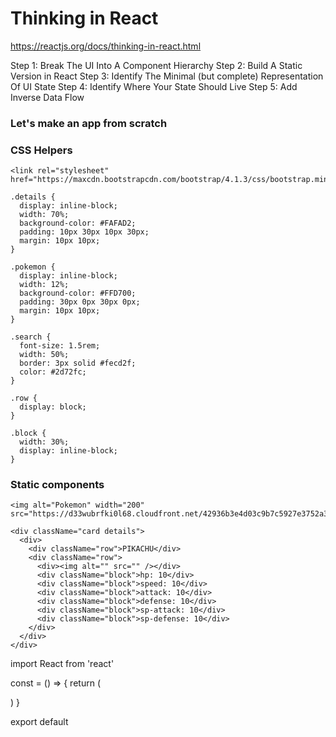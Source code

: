 # Thinking in React

https://reactjs.org/docs/thinking-in-react.html

Step 1: Break The UI Into A Component Hierarchy
Step 2: Build A Static Version in React
Step 3: Identify The Minimal (but complete) Representation Of UI State
Step 4: Identify Where Your State Should Live
Step 5: Add Inverse Data Flow

### Let's make an app from scratch



### CSS Helpers
```
<link rel="stylesheet" href="https://maxcdn.bootstrapcdn.com/bootstrap/4.1.3/css/bootstrap.min.css">
```

```
.details {
  display: inline-block;
  width: 70%;
  background-color: #FAFAD2;
  padding: 10px 30px 10px 30px;
  margin: 10px 10px;
}

.pokemon {
  display: inline-block;
  width: 12%;
  background-color: #FFD700;
  padding: 30px 0px 30px 0px;
  margin: 10px 10px;
}

.search {
  font-size: 1.5rem;
  width: 50%;
  border: 3px solid #fecd2f;
  color: #2d72fc;
}

.row {
  display: block;
}

.block {
  width: 30%;
  display: inline-block;
}
```

### Static components
```
<img alt="Pokemon" width="200" src="https://d33wubrfki0l68.cloudfront.net/42936b3e4d03c9b7c5927e3752a36cef7ff8bdf0/53627/images/pokemon.png"/>

<div className="card details">
  <div>
    <div className="row">PIKACHU</div>
    <div className="row">
      <div><img alt="" src="" /></div>
      <div className="block">hp: 10</div>
      <div className="block">speed: 10</div>
      <div className="block">attack: 10</div>
      <div className="block">defense: 10</div>
      <div className="block">sp-attack: 10</div>
      <div className="block">sp-defense: 10</div>
    </div>
  </div>
</div>
```

import React from 'react'

const  = () => {
  return (
    <div></div>
  )
}

export default

